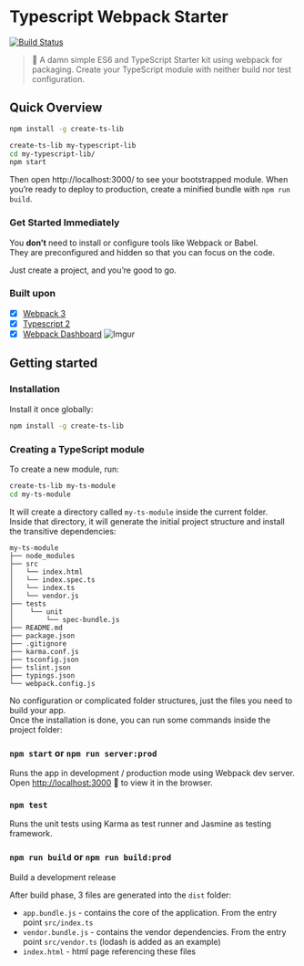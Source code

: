 # Typescript Webpack Starter

[![Build Status](https://travis-ci.org/emyann/typescript-webpack-starter.svg?branch=develop)](https://travis-ci.org/emyann/typescript-webpack-starter)
>🚀 A damn simple ES6 and TypeScript Starter kit using webpack for packaging. Create your TypeScript module with neither build nor test configuration.

## Quick Overview

```sh
npm install -g create-ts-lib

create-ts-lib my-typescript-lib
cd my-typescript-lib/
npm start
```

Then open http://localhost:3000/ to see your bootstrapped module.
When you’re ready to deploy to production, create a minified bundle with `npm run build`.

### Get Started Immediately

You **don’t** need to install or configure tools like Webpack or Babel.<br>
They are preconfigured and hidden so that you can focus on the code.

Just create a project, and you’re good to go.

### Built upon

- [x] [Webpack 3](https://webpack.js.org/)
- [x] [Typescript 2](https://blogs.msdn.microsoft.com/typescript/2016/07/11/announcing-typescript-2-0-beta/)
- [x] [Webpack Dashboard](https://github.com/FormidableLabs/webpack-dashboard)
![Imgur](http://i.imgur.com/pETTX85.png)

## Getting started

### Installation

Install it once globally:

```sh
npm install -g create-ts-lib
```

### Creating a TypeScript module

To create a new module, run:

```sh
create-ts-lib my-ts-module
cd my-ts-module
```

It will create a directory called `my-ts-module` inside the current folder.<br>
Inside that directory, it will generate the initial project structure and install the transitive dependencies:

```
my-ts-module
├── node_modules
├── src
│   └── index.html
│   └── index.spec.ts
│   └── index.ts
│   └── vendor.js
├── tests
│    └── unit
│        └── spec-bundle.js
├── README.md
├── package.json
├── .gitignore
├── karma.conf.js
├── tsconfig.json
├── tslint.json
├── typings.json
└── webpack.config.js
```

No configuration or complicated folder structures, just the files you need to build your app.<br>
Once the installation is done, you can run some commands inside the project folder:

### `npm start` or `npm run server:prod`

Runs the app in development / production mode using Webpack dev server.
Open [http://localhost:3000](http://localhost:3000) 🎉 to view it in the browser.

### `npm test`

Runs the unit tests using Karma as test runner and Jasmine as testing framework.

### `npm run build` or `npm run build:prod`
Build a development release

After build phase, 3 files are generated into the `dist` folder:
- `app.bundle.js` - contains the core of the application. From the entry point `src/index.ts`
- `vendor.bundle.js` - contains the vendor dependencies. From the entry point `src/vendor.ts` (lodash is added as an example)
- `index.html` - html page referencing these files

